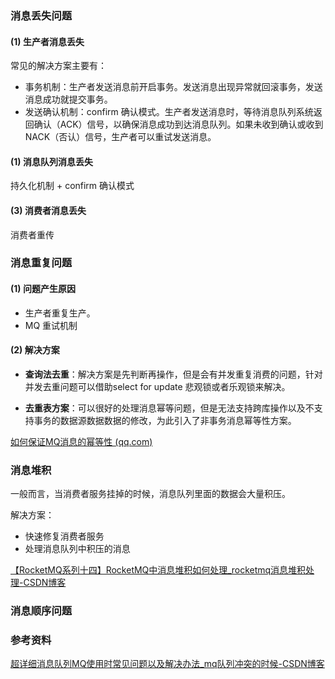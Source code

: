### 消息丢失问题

#### (1) 生产者消息丢失

常见的解决方案主要有：

* 事务机制：生产者发送消息前开启事务。发送消息出现异常就回滚事务，发送消息成功就提交事务。
* 发送确认机制：confirm 确认模式。生产者发送消息时，等待消息队列系统返回确认（ACK）信号，以确保消息成功到达消息队列。如果未收到确认或收到 NACK（否认）信号，生产者可以重试发送消息。



#### (1) 消息队列消息丢失

持久化机制 + confirm 确认模式



#### (3) 消费者消息丢失

消费者重传



### 消息重复问题

#### (1) 问题产生原因

- 生产者重复生产。
- MQ 重试机制

#### (2) 解决方案

- **查询法去重**：解决方案是先判断再操作，但是会有并发重复消费的问题，针对并发去重问题可以借助select for update 悲观锁或者乐观锁来解决。

- **去重表方案**：可以很好的处理消息幂等问题，但是无法支持跨库操作以及不支持事务的数据源数据数据的修改，为此引入了非事务消息幂等性方案。

[如何保证MQ消息的幂等性 (qq.com)](https://mp.weixin.qq.com/s/EeYNJJMKkJOFHBV9w0oDUg)





### 消息堆积

一般而言，当消费者服务挂掉的时候，消息队列里面的数据会大量积压。

解决方案：

- 快速修复消费者服务
- 处理消息队列中积压的消息

[【RocketMQ系列十四】RocketMQ中消息堆积如何处理_rocketmq消息堆积处理-CSDN博客](https://blog.csdn.net/u014534808/article/details/133920009)





### 消息顺序问题







### 参考资料

[超详细消息队列MQ使用时常见问题以及解决办法_mq队列冲突的时候-CSDN博客](https://blog.csdn.net/m0_46614240/article/details/106626475)